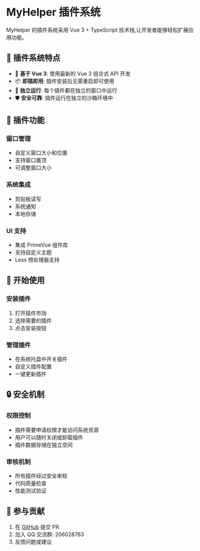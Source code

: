 # MyHelper 插件系统

MyHelper 的插件系统采用 Vue 3 + TypeScript 技术栈,让开发者能够轻松扩展应用功能。

## 🎯 插件系统特点

- 🚀 **基于 Vue 3**: 使用最新的 Vue 3 组合式 API 开发
- 📦 **即插即用**: 插件安装后无需重启即可使用
- 🔌 **独立运行**: 每个插件都在独立的窗口中运行
- 🛡️ **安全可靠**: 插件运行在独立的沙箱环境中

## 🔧 插件功能

### 窗口管理
- 自定义窗口大小和位置
- 支持窗口置顶
- 可调整窗口大小

### 系统集成
- 剪贴板读写
- 系统通知
- 本地存储

### UI 支持
- 集成 PrimeVue 组件库
- 支持自定义主题
- Less 预处理器支持

## 🚀 开始使用

### 安装插件
1. 打开插件市场
2. 选择需要的插件
3. 点击安装按钮

### 管理插件
- 在系统托盘中开关插件
- 自定义插件配置
- 一键更新插件

## 🔒 安全机制

### 权限控制
- 插件需要申请权限才能访问系统资源
- 用户可以随时关闭或卸载插件
- 插件数据存储在独立空间

### 审核机制
- 所有插件经过安全审核
- 代码质量检查
- 性能测试验证

## 🤝 参与贡献

1. 在 [GitHub](https://github.com/MyHelperHub/myhelper) 提交 PR
2. 加入 QQ 交流群: 206028763
3. 反馈问题或建议 